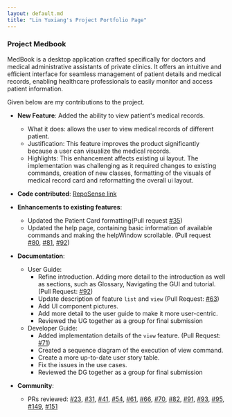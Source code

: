 ```yaml
---
layout: default.md
title: "Lin Yuxiang's Project Portfolio Page"
---
```


### Project Medbook


MedBook is a desktop application crafted specifically for doctors and medical administrative assistants of private clinics. It offers an intuitive and efficient interface for seamless management of patient details and medical records, enabling healthcare professionals to easily monitor and access patient information.

Given below are my contributions to the project.

* **New Feature**: Added the ability to view patient's medical records.
  * What it does: allows the user to view medical records of different patient.
  * Justification: This feature improves the product significantly because a user can visualize the medical records.
  * Highlights: This enhancement affects existing ui layout. The implementation was challenging as it required changes to existing commands, creation of new classes, formatting of the visuals of medical record card and reformatting the overall ui layout.

* **Code contributed**: [RepoSense link](https://nus-cs2103-ay2324s1.github.io/tp-dashboard/?search=clin-lyx&breakdown=false&sort=groupTitle%20dsc&sortWithin=title&since=2023-09-22&timeframe=commit&mergegroup=&groupSelect=groupByRepos)

* **Enhancements to existing features**:
  * Updated the Patient Card formatting(Pull request [\#35](https://github.com/AY2324S1-CS2103T-T12-4/tp/pull/35))
  * Updated the help page, containing basic information of available commands and making the helpWindow scrollable. (Pull request [\#80](https://github.com/AY2324S1-CS2103T-T12-4/tp/pull/80), [\#81](https://github.com/AY2324S1-CS2103T-T12-4/tp/pull/81), [\#92](https://github.com/AY2324S1-CS2103T-T12-4/tp/pull/92))

* **Documentation**:
  * User Guide:
    * Refine introduction. Adding more detail to the introduction as well as sections, such as Glossary, Navigating the GUI and tutorial.(Pull Request: [\#92](https://github.com/AY2324S1-CS2103T-T12-4/tp/pull/92))
    * Update description of feature `list` and `view` (Pull Request: [\#63](https://github.com/AY2324S1-CS2103T-T12-4/tp/pull/63))
    * Add UI component pictures.
    * Add more detail to the user guide to make it more user-centric.
    * Reviewed the UG together as a group for final submission
  * Developer Guide:
    * Added implementation details of the `view` feature. (Pull Request: [\#71](https://github.com/AY2324S1-CS2103T-T12-4/tp/pull/71))
    * Created a sequence diagram of the execution of view command.
    * Create a more up-to-date user story table.
    * Fix the issues in the use cases.
    * Reviewed the DG together as a group for final submission

* **Community**:
  * PRs reviewed: [\#23](https://github.com/AY2324S1-CS2103T-T12-4/tp/pull/23), [\#31](https://github.com/AY2324S1-CS2103T-T12-4/tp/pull/31),
  [\#41](https://github.com/AY2324S1-CS2103T-T12-4/tp/pull/41), [\#54](https://github.com/AY2324S1-CS2103T-T12-4/tp/pull/54),
  [\#61](https://github.com/AY2324S1-CS2103T-T12-4/tp/pull/61), [\#66](https://github.com/AY2324S1-CS2103T-T12-4/tp/pull/66),
  [\#70](https://github.com/AY2324S1-CS2103T-T12-4/tp/pull/70), [\#82](https://github.com/AY2324S1-CS2103T-T12-4/tp/pull/82),
  [\#91](https://github.com/AY2324S1-CS2103T-T12-4/tp/pull/91), [\#93](https://github.com/AY2324S1-CS2103T-T12-4/tp/pull/93),
  [\#95](https://github.com/AY2324S1-CS2103T-T12-4/tp/pull/95), [\#149](https://github.com/AY2324S1-CS2103T-T12-4/tp/pull/149),
  [\#151](https://github.com/AY2324S1-CS2103T-T12-4/tp/pull/151)
